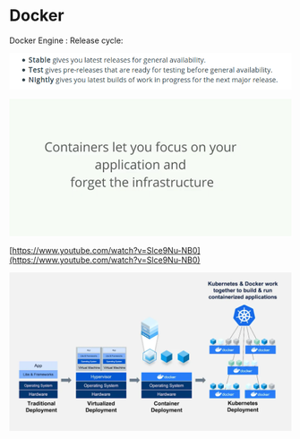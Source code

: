 # Docker

Docker Engine : Release cycle:

![](../../.gitbook/assets/image%20%2842%29.png)

![](../../.gitbook/assets/image%20%2887%29.png)

[https://www.youtube.com/watch?v=Slce9Nu-NB0](https://www.youtube.com/watch?v=Slce9Nu-NB0)

![](../../.gitbook/assets/image%20%2879%29.png)

